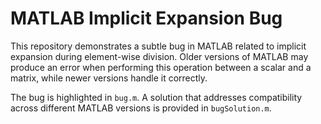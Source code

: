 # MATLAB Implicit Expansion Bug

This repository demonstrates a subtle bug in MATLAB related to implicit expansion during element-wise division.  Older versions of MATLAB may produce an error when performing this operation between a scalar and a matrix, while newer versions handle it correctly.

The bug is highlighted in `bug.m`. A solution that addresses compatibility across different MATLAB versions is provided in `bugSolution.m`.